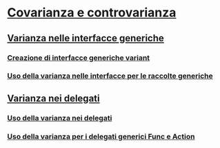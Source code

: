 # [Covarianza e controvarianza](index.md)
## [Varianza nelle interfacce generiche](variance-in-generic-interfaces.md)
### [Creazione di interfacce generiche variant](creating-variant-generic-interfaces.md)
### [Uso della varianza nelle interfacce per le raccolte generiche](using-variance-in-interfaces-for-generic-collections.md)
## [Varianza nei delegati](variance-in-delegates.md)
### [Uso della varianza nei delegati](using-variance-in-delegates.md)
### [Uso della varianza per i delegati generici Func e Action](using-variance-for-func-and-action-generic-delegates.md)
